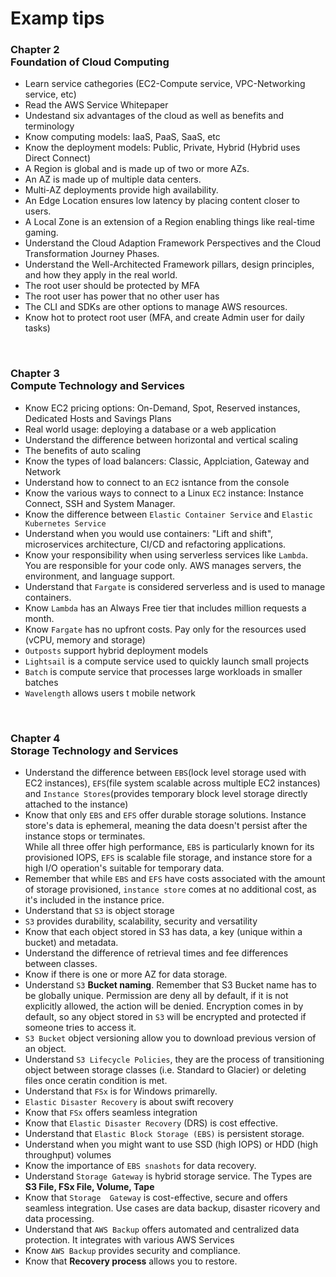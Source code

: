 # Examp tips

### Chapter 2<br>Foundation of Cloud Computing
- Learn service cathegories (EC2-Compute service, VPC-Networking service, etc)
- Read the AWS Service Whitepaper
- Undestand six advantages of the cloud as well as benefits and terminology
- Know computing models: IaaS, PaaS, SaaS, etc
- Know the deployment models: Public, Private, Hybrid (Hybrid uses Direct Connect)
- A Region is global and is made up of two or more AZs.
- An AZ is made up of multiple data centers.
- Multi-AZ deployments provide high availability.
- An Edge Location ensures low latency by placing content closer to users.
- A Local Zone is an extension of a Region enabling things like real-time gaming.
- Understand the Cloud Adaption Framework Perspectives and the Cloud Transformation Journey Phases.
- Understand the Well-Architected Framework pillars, design principles, and how they apply in the real world.
- The root user should be protected by MFA
- The root user has power that no other user has
- The CLI and SDKs are other options to manage AWS resources.
- Know hot to protect root user (MFA, and create Admin user for daily tasks)

<br>

### Chapter 3<br>Compute Technology and Services
- Know EC2 pricing options: On-Demand, Spot, Reserved instances, Dedicated Hosts and Savings Plans
- Real world usage: deploying a database or a web application
- Understand the difference between horizontal and vertical scaling
- The benefits of auto scaling
- Know the types of load balancers: Classic, Applciation, Gateway and Network
- Understand how to connect to an `EC2` isntance from the console
- Know the various ways to connect to a Linux `EC2` instance: Instance Connect, SSH and System Manager.
- Know the difference between `Elastic Container Service` and `Elastic Kubernetes Service`
- Understand when you would use containers: "Lift and shift", microservices architecture, CI/CD and refactoring applications.
- Know your responsibility when using serverless services like `Lambda`. You are responsible for your code only. AWS manages servers, the environment, and language support.
- Understand that `Fargate` is considered serverless and is used to manage containers.
- Know `Lambda` has an Always Free tier that includes million requests a month.
- Know `Fargate` has no upfront costs. Pay only for the resources used (vCPU, memory and storage)
- `Outposts` support hybrid deployment models
- `Lightsail` is a compute service used to quickly launch small projects
- `Batch` is compute service that processes large workloads in smaller batches
- `Wavelength` allows users t mobile network

<br>

### Chapter 4<br>Storage Technology and Services
- Understand the difference between `EBS`(lock level storage used with EC2 instances), `EFS`(file system scalable across multiple EC2 instances) and `Instance Stores`(provides temporary block level storage directly attached to the instance)
- Know that only `EBS` and `EFS` offer durable storage solutions.
Instance store's data is ephemeral, meaning the data doesn't persist after the instance stops or terminates.<br>While all three offer high performance, `EBS` is particularly known for its provisioned IOPS, `EFS` is scalable file storage, and instance store for a high I/O operation's suitable for temporary data.
- Remember that while `EBS` and `EFS` have costs associated with the amount of storage provisioned, `instance store` comes at no additional cost, as it's included in the instance price.
- Understand that `S3` is object storage
- `S3` provides durability, scalability, security and versatility
- Know that each object stored in S3 has data, a key (unique within a bucket) and metadata.
- Understand the difference of retrieval times and fee differences between classes. 
- Know if there is one or more AZ for data storage.
- Understand `S3` **Bucket naming**. Remember that S3 Bucket name has to be globally unique. Permission are deny all by default, if it is not explicitly allowed, the action will be denied. Encryption comes in by default, so any object stored in `S3` will be encrypted and protected if someone tries to access it. 
- `S3 Bucket` object versioning allow you to download previous version of an object.
- Understand `S3 Lifecycle Policies`, they are the process of transitioning object between storage classes (i.e. Standard to Glacier) or deleting files once ceratin condition is met. 
- Understand that `FSx` is for Windows primarelly.
- `Elastic Disaster Recovery` is about swift recovery
- Know that `FSx` offers seamless integration
- Know that `Elastic Disaster Recovery` (DRS) is cost effective.
- Understand that `Elastic Block Storage (EBS)` is persistent storage.
- Understand when you might want to use SSD (high IOPS) or HDD (high throughput) volumes
- Know the importance of `EBS snashots` for data recovery.
- Understand `Storage Gateway` is hybrid storage service. The Types are **S3 File, FSx File, Volume, Tape**
- Know that `Storage  Gateway` is cost-effective, secure and offers seamless integration. Use cases are data backup, disaster ricovery and data processing. 
- Understand that `AWS Backup` offers automated and centralized data protection. It integrates with various AWS Services
- Know `AWS Backup` provides security and compliance.
- Know that **Recovery process** allows you to restore.